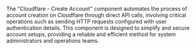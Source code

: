 The "Cloudflare - Create Account" component automates the process of account creation on Cloudflare through direct API calls, involving critical operations such as sending HTTP requests configured with user authentication details. This component is designed to simplify and secure account setups, providing a reliable and efficient method for system administrators and operations teams.
